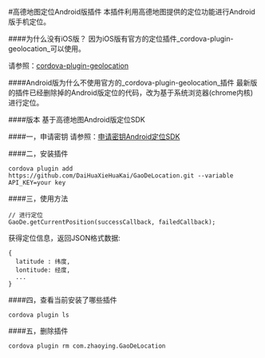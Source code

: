#高德地图定位Android版插件
本插件利用高德地图提供的定位功能进行Android版手机定位。
  
####为什么没有iOS版？
因为iOS版有官方的定位插件_cordova-plugin-geolocation_可以使用。

请参照：[cordova-plugin-geolocation](https://github.com/apache/cordova-plugin-geolocation)

####Android版为什么不使用官方的_cordova-plugin-geolocation_插件
最新版的插件已经删除掉的Android版定位的代码，改为基于系统浏览器(chrome内核)进行定位。

####版本
基于高德地图Android版定位SDK

####一，申请密钥
请参照：[申请密钥Android定位SDK](http://lbs.amap.com/api/android-location-sdk/guide/create-project/get-key/)

####二，安装插件

```
cordova plugin add https://github.com/DaiHuaXieHuaKai/GaoDeLocation.git --variable API_KEY=your key

```

####三，使用方法

```
// 进行定位
GaoDe.getCurrentPosition(successCallback, failedCallback);
```

获得定位信息，返回JSON格式数据:

```
{
  latitude : 纬度,
  lontitude: 经度,
  ...
}
```
####四，查看当前安装了哪些插件

```
cordova plugin ls
```

####五，删除插件

```
cordova plugin rm com.zhaoying.GaoDeLocation
```








